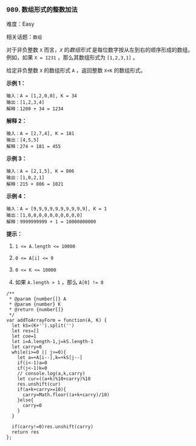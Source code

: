### 989. 数组形式的整数加法

难度：Easy

相关话题：`数组`

对于非负整数 `X` 而言，*`X`* 的*数组形式* 是每位数字按从左到右的顺序形成的数组。例如，如果 `X = 1231` ，那么其数组形式为 `[1,2,3,1]` 。



给定非负整数  `X`  的数组形式 `A` ，返回整数 `X+K` 的数组形式。












**示例 1：** 



```
输入：A = [1,2,0,0], K = 34
输出：[1,2,3,4]
解释：1200 + 34 = 1234
```


**解释 2：** 



```
输入：A = [2,7,4], K = 181
输出：[4,5,5]
解释：274 + 181 = 455
```


**示例 3：** 



```
输入：A = [2,1,5], K = 806
输出：[1,0,2,1]
解释：215 + 806 = 1021
```


**示例 4：** 



```
输入：A = [9,9,9,9,9,9,9,9,9,9], K = 1
输出：[1,0,0,0,0,0,0,0,0,0,0]
解释：9999999999 + 1 = 10000000000
```






**提示：** 




1.  `1 <= A.length <= 10000` 

2.  `0 <= A[i] <= 9` 

3.  `0 <= K <= 10000` 

4. 如果 `A.length > 1` ，那么 `A[0] != 0` 




```
/**
 * @param {number[]} A
 * @param {number} K
 * @return {number[]}
 */
var addToArrayForm = function(A, K) {
  let kS=(K+'').split('')
  let res=[]
  let coe=1
  let i=A.length-1,j=kS.length-1
  let carry=0
  while(i>=0 || j>=0){
    let a=+A[i--],k=+kS[j--]
    if(i<-1)a=0
    if(j<-1)k=0
    // console.log(a,k,carry)
    let cur=((a+k)%10+carry)%10
    res.unshift(cur)
    if(a+k+carry>=10){
      carry=Math.floor((a+k+carry)/10)
    }else{
      carry=0
    }
  }
 
  if(carry!=0)res.unshift(carry)
  return res
};
```

